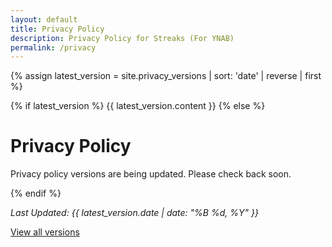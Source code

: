 ```yaml
---
layout: default
title: Privacy Policy
description: Privacy Policy for Streaks (For YNAB)
permalink: /privacy
---
```


{% assign latest_version = site.privacy_versions | sort: 'date' | reverse | first %}

{% if latest_version %} {{ latest_version.content }} {% else %}

<h1>Privacy Policy</h1>
<p>Privacy policy versions are being updated. Please check back soon.</p>
{% endif %}

<div class="version-info">
  <p><em>Last Updated: {{ latest_version.date | date: "%B %d, %Y" }}</em></p>
  <p><a href="{{ '/privacy/versions' | relative_url }}">View all versions</a></p>
</div>
